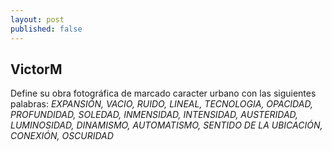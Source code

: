 ```yaml
---
layout: post
published: false
---
```


## VictorM
Define su obra fotográfica de marcado caracter urbano con las siguientes palabras: _EXPANSIÓN, VACIO, RUIDO, LINEAL, TECNOLOGIA, OPACIDAD, PROFUNDIDAD, SOLEDAD, INMENSIDAD, INTENSIDAD, AUSTERIDAD, LUMINOSIDAD, DINAMISMO, AUTOMATISMO, SENTIDO DE LA UBICACIÓN, CONEXIÓN, OSCURIDAD_